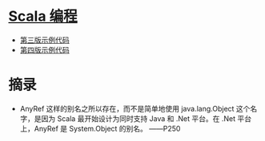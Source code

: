 # [Scala 编程](https://book.douban.com/subject/27591387/)

* [第三版示例代码](https://booksites.artima.com/programming_in_scala_3ed/examples/)
* [第四版示例代码](https://booksites.artima.com/programming_in_scala_4ed/examples/)

# 摘录

* AnyRef 这样的别名之所以存在，而不是简单地使用 java.lang.Object 这个名字，是因为 Scala 最开始设计为同时支持 Java 和 .Net 平台。在 .Net 平台上，AnyRef 是 System.Object 的别名。   ——P250
